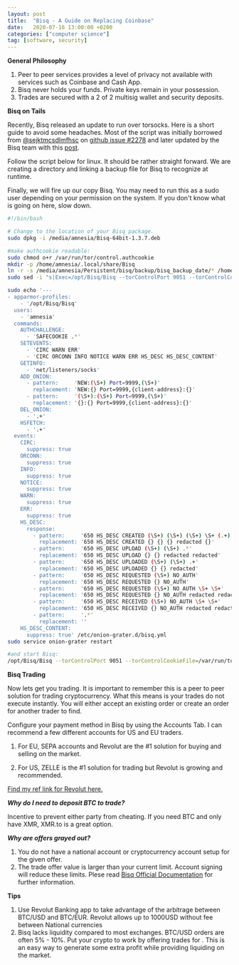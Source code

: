```yaml
---
layout: post
title:  "Bisq - A Guide on Replacing Coinbase"
date:   2020-07-16 13:00:00 +0200
categories: ["computer science"]
tag: [software, security]
---
```

**General Philosophy**

1. Peer to peer services provides a level of privacy not available with services such as Coinbase and Cash App.
2. Bisq never holds your funds. Private keys remain in your possession. 
3. Trades are secured with a 2 of 2 multisig wallet and security deposits.

**Bisq on Tails**

Recently, Bisq released an update to run over torsocks. Here is a short guide to avoid some headaches.  Most of the script was initially borrowed from [@sejktmcsdlmfhsc](https://github.com/sejktmcsdlmfhsc) on [github issue #2278](https://github.com/bisq-network/bisq/issues/2278) and later updated by the Bisq team with this [post](https://bisq.wiki/Running_Bisq_on_Tails).

Follow the script below for linux. It should be rather straight forward. We are creating a directory and linking a backup file for Bisq to recognize at runtime.

Finally, we will fire up our copy Bisq.  You may need to run this as a sudo user depending on your permission on the system.  If you don't know what is going on here, slow down.

```bash
#!/bin/bash

# Change to the location of your Bisq package.
sudo dpkg -i /media/amnesia/Bisq-64bit-1.3.7.deb

#make authcookie readable:
sudo chmod o+r /var/run/tor/control.authcookie
mkdir -p /home/amnesia/.local/share/Bisq
ln -r -s /media/amnesia/Persistent/bisq/backup/bisq_backup_date/* /home/amnesia/.local/share/Bisq
sudo sed -i "s|Exec=/opt/Bisq/Bisq --torControlPort 9051 --torControlCookieFile=/var/run/tor/control.authcookie --torControlUseSafeCookieAuth --socks5ProxyHttpAddress=127.0.0.1:9050 --socks5ProxyBtcAddress=127.0.0.1:9050 --useTorForBtc=True|" /usr/share/applications/Bisq.desktop

sudo echo '---
- apparmor-profiles:
    - '/opt/Bisq/Bisq'
  users:
    - 'amnesia'
  commands:
    AUTHCHALLENGE:
      - 'SAFECOOKIE .*'
    SETEVENTS:
      - 'CIRC WARN ERR'
      - 'CIRC ORCONN INFO NOTICE WARN ERR HS_DESC HS_DESC_CONTENT'
    GETINFO:
      - 'net/listeners/socks'
    ADD_ONION:
      - pattern:     'NEW:(\S+) Port=9999,(\S+)'
        replacement: 'NEW:{} Port=9999,{client-address}:{}'
      - pattern:     '(\S+):(\S+) Port=9999,(\S+)'
        replacement: '{}:{} Port=9999,{client-address}:{}'
    DEL_ONION:
      - '.+'
    HSFETCH:
      - '.+'
  events:
    CIRC:
      suppress: true
    ORCONN:
      suppress: true
    INFO:
      suppress: true
    NOTICE:
      suppress: true
    WARN:
      suppress: true
    ERR:
      suppress: true
    HS_DESC:
      response:
        - pattern:     '650 HS_DESC CREATED (\S+) (\S+) (\S+) \S+ (.+)'
          replacement: '650 HS_DESC CREATED {} {} {} redacted {}'
        - pattern:     '650 HS_DESC UPLOAD (\S+) (\S+) .*'
          replacement: '650 HS_DESC UPLOAD {} {} redacted redacted'
        - pattern:     '650 HS_DESC UPLOADED (\S+) (\S+) .+'
          replacement: '650 HS_DESC UPLOADED {} {} redacted'
        - pattern:     '650 HS_DESC REQUESTED (\S+) NO_AUTH'
          replacement: '650 HS_DESC REQUESTED {} NO_AUTH'
        - pattern:     '650 HS_DESC REQUESTED (\S+) NO_AUTH \S+ \S+'
          replacement: '650 HS_DESC REQUESTED {} NO_AUTH redacted redacted'
        - pattern:     '650 HS_DESC RECEIVED (\S+) NO_AUTH \S+ \S+'
          replacement: '650 HS_DESC RECEIVED {} NO_AUTH redacted redacted'
        - pattern:     '.*'
          replacement: ''
    HS_DESC_CONTENT:
      suppress: true' /etc/onion-grater.d/bisq.yml
sudo service onion-grater restart

#and start Bisq:
/opt/Bisq/Bisq --torControlPort 9051 --torControlCookieFile=/var/run/tor/control.authcookie --torControlUseSafeCookieAuth --socks5ProxyHttpAddress=127.0.0.1:9050 --socks5ProxyBtcAddress=127.0.0.1:9050 --useTorForBtc=True
```

**Bisq Trading**

Now lets get you trading.  It is important to remember this is a peer to peer solution for trading cryptocurrency.  What this means is your trades do not execute instantly. You will either accept an existing order or create an order for another trader to find.  

Configure your payment method in Bisq by using the Accounts Tab. I can recommend a few different accounts for US and EU traders.

1. For EU, SEPA accounts and Revolut are the #1 solution for buying and selling on the market.

2. For US, ZELLE is the #1 solution for trading but Revolut is growing and recommended. 

[Find my ref link for Revolut here.](https://revolut.com/referral/deverimeq3)

***Why do I need to deposit BTC to trade?***

Incentive to prevent either party from cheating. If you need BTC and only have XMR, XMR.to is a great option.

***Why are offers grayed out?***
1. You do not have a national account or cryptocurrency account setup for the given offer.
2. The trade offer value is larger than your current limit. Account signing will reduce these limits.  Plese read [Bisq Official Documentation](https://docs.bisq.network/payment-methods#account-signing) for further information.

**Tips**

1. Use Revolut Banking app to take advantage of the arbitrage between BTC/USD and BTC/EUR. Revolut allows up to 1000USD without fee between National currencies
2. Bisq lacks liquidity compared to most exchanges.  BTC/USD orders are often 5% - 10%.  Put your crypto to work by offering trades for . This is an easy way to generate some extra profit while providing liquiding on the market.

